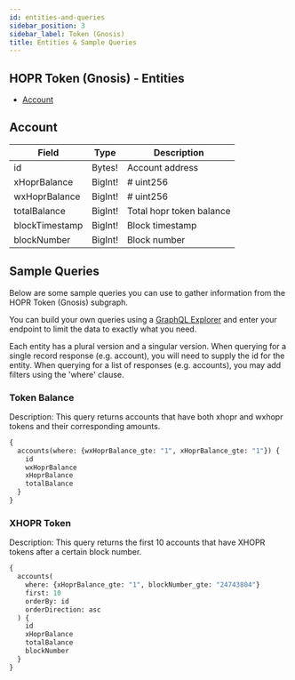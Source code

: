 ```yaml
---
id: entities-and-queries
sidebar_position: 3
sidebar_label: Token (Gnosis)
title: Entities & Sample Queries
---
```


## HOPR Token (Gnosis) - Entities

- [Account](#account)

## Account

| Field         | Type     | Description               |
| -------------- | --------| ------------------------- |
| id             | Bytes!  | Account address           |
| xHoprBalance   | BigInt! | # uint256                 |
| wxHoprBalance  | BigInt! | # uint256                 |
| totalBalance   | BigInt! | Total hopr token balance  |
| blockTimestamp | BigInt! | Block timestamp           |
| blockNumber    | BigInt! | Block number              |

## Sample Queries

Below are some sample queries you can use to gather information from the HOPR Token (Gnosis) subgraph.

You can build your own queries using a [GraphQL Explorer](https://graphiql-online.com/graphiql) and enter your endpoint to limit the data to exactly what you need.

Each entity has a plural version and a singular version. When querying for a single record response (e.g. account), you will need to supply the id for the entity. When querying for a list of responses (e.g. accounts), you may add filters using the 'where' clause.

### Token Balance

Description: This query returns accounts that have both xhopr and wxhopr tokens and their corresponding amounts.

```graphql
{
  accounts(where: {wxHoprBalance_gte: "1", xHoprBalance_gte: "1"}) {
    id
    wxHoprBalance
    xHoprBalance
    totalBalance
  }
}
```

### XHOPR Token

Description: This query returns the first 10 accounts that have XHOPR tokens after a certain block number.

```graphql
{
  accounts(
    where: {xHoprBalance_gte: "1", blockNumber_gte: "24743804"}
    first: 10
    orderBy: id
    orderDirection: asc
  ) {
    id
    xHoprBalance
    totalBalance
    blockNumber
  }
}
```
